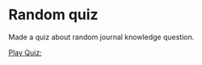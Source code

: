 # Random quiz
Made a quiz about random journal knowledge question.

[Play Quiz](https://replit.com/@Imransiddiqui2/Assignment?embed=1&output=1 "https://replit.com/@Imransiddiqui2/Assignment?embed=1&output=1");